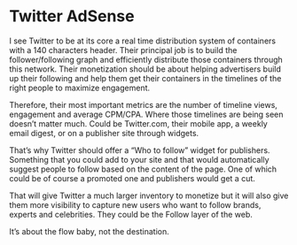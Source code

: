 
# Twitter AdSense

I see Twitter to be at its core a real time distribution system of containers with a 140 characters header. Their principal job is to build the follower/following graph and efficiently distribute those containers through this network. Their monetization should be about helping advertisers build up their following and help them get their containers in the timelines of the right people to maximize engagement.

Therefore, their most important metrics are the number of timeline views, engagement and average CPM/CPA. Where those timelines are being seen doesn’t matter much. Could be Twitter.com, their mobile app, a weekly email digest, or on a publisher site through widgets.

That’s why Twitter should offer a “Who to follow” widget for publishers. Something that you could add to your site and that would automatically suggest people to follow based on the content of the page. One of which could be of course a promoted one and publishers would get a cut.

That will give Twitter a much larger inventory to monetize but it will also give them more visibility to capture new users who want to follow brands, experts and celebrities. They could be the Follow layer of the web.

It’s about the flow baby, not the destination.